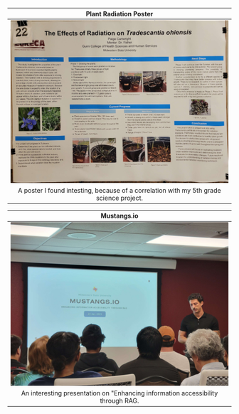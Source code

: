 |                                Plant Radiation Poster                                 |
| :------------------------------------------------------------------------: |
|  <img src="https://github.com/OVA-Kak/3013-Algorithms/blob/main/Assignments/A04/20250424_125407.jpg">   |
| A poster I found intesting, because of a correlation with my 5th grade science project. |

|                                Mustangs.io                                 |
| :------------------------------------------------------------------------: |
|  <img src="https://github.com/OVA-Kak/3013-Algorithms/blob/main/Assignments/A04/20250424_130438.jpg">   |
| An interesting presentation on "Enhancing information accessibility through RAG.|
